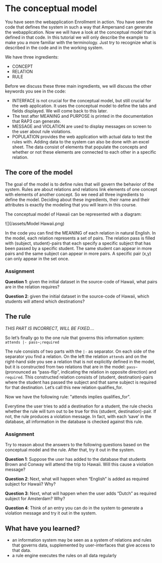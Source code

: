 # The conceptual model

You have seen the webapplication Enrollment in action. You have seen the code that defines the system in such a way that Ampersand can generate the webapplication. Now we will have a look at the conceptual model that is defined in that code. In this tutorial we will only describe the example to make you a more familiar with the terminology. Just try to recognize what is described in the code and in the working system.

We have three ingredients:

* CONCEPT
* RELATION
* RULE

Before we discuss these three main ingredients, we will discuss the other keywords you see in the code:

* INTERFACE is not crucial for the conceptual model, but still crucial for the web application. It uses the conceptual model to define the tabs and fields displayed. We will come back to this later.
* The test after MEANING and PURPOSE is printed in the documentation that RAP3 can generate. 
* MESSAGE and VIOLATION are used to display messages on screen to the user about rule violations. 
* POPULATION provides the web application with actual data to test the rules with. Adding data to the system can also be done with an excel sheet. The data consist of elements that populate the concepts and whether or not these elements are connected to each other in a specific relation. 

## The core of the model

The goal of the model is to define rules that will govern the behavior of the system. Rules are about relations and relations link elements of one concept with elements of another concept. So we need all three ingredients to define the model. Deciding about these ingredients, their name and their attributes is exactly the modeling that you will learn in this course.

The conceptual model of Hawaii can be represented with a diagram:

![](/assets/Model Hawaii.png)

In the code you can find the MEANING of each relation in natural English. In the model, each relation represents a set of pairs. The relation pass is filled with \(subject, student\)-pairs that each specify a specific subject that has been passed by a specific student. The same student can appear in more pairs and the same subject can appear in more pairs. A specific pair \(x,y\) can only appear in the set once.

### Assignment

**Question 1**: given the initial dataset in the source-code of Hawaii, what pairs are in the relation requires?

**Question 2**: given the initial dataset in the source-code of Hawaii, which students will attend which destinations?

## The rule

_THIS PART IS INCORRECT, WILL BE FIXED...._

So let’s finally go to the one rule that governs this information system: `attends |- pass~;required`

The rule consists of two parts with the `|-` as separator. On each side of the separator you find a relation. On the left the relation `attends` and on the right-hand side you see a relation that is not explicitly defined in the model, but it is constructed from two relations that are in the model: `pass~`\(pronounced as “pass-flip”, indicating the relation in opposite direction\) and `required`. This constructed relation consists of \(student, destination\)-pairs where the student has passed the subject and that same subject is required for that destination. Let’s call this new relation qualifies\_for.

Now we have the following rule: "attends implies qualifies\_for".

Everytime the user tries to add a destination for a student, the rule checks whether the rule will turn out to be true for this \(student, destination\)-pair. If not, the rule produces a violation message. In fact, with each ‘save’ in the database, all information in the database is checked against this rule.

### Assignment

Try to reason about the answers to the following questions based on the conceptual model and the rule. After that, try it out in the system.

**Question 1**: Suppose the user has added to the database that students Brown and Conway will attend the trip to Hawaii. Will this cause a violation message?

**Question 2**:  Next, what will happen when “English” is added as required subject for Hawaii? Why?

**Question 3**: Next, what will happen when the user adds “Dutch” as required subject for Amsterdam? Why?

**Question 4**: Think of an entry you can do in the system to generate a violation message and try it out in the system.

## What have you learned?

* an information system may be seen as a system of relations and rules that governs data, supplemented by user-interfaces that give access to that data.
* a rule engine executes the rules on all data regularly



